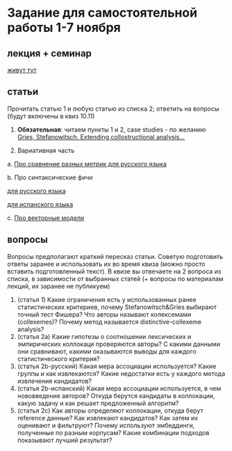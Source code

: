 # Задание для самостоятельной работы 1-7 ноября

## лекция + семинар

[живут тут](Slides/2_Collocations.ipynb)

## статьи
Прочитать статью 1 и любую статью из списка 2; ответить на вопросы (будут включены в квиз 10.11)

1. **Обязательная**: читаем пункты 1 и 2, case studies - по желанию <br/>
[Gries, Stefanowitsch. Extending collostructional analysis...](http://www.stgries.info/research/2004_STG-AS_ExtendingCollostructions_IJCL.pdf) 

2. Вариативная часть

a. [Про сравнение разных метрик для русского языка](https://www.mv.helsinki.fi/home/kopotev/Pivovarova_Kopotev_Kormacheva2018.pdf)

b. Про синтаксические фичи

[для русского языка](https://www.hse.ru/data/2013/12/23/1279657531/Диалог_2013.pdf)

[для испанского языка](https://aclanthology.org/W14-3501.pdf)

c. [Про векторные модели](https://aclanthology.org/P16-2081.pdf)

## вопросы

Вопросы предполагают краткий пересказ статьи. Советую подготовить ответы заранее и использовать их во время квиза (можно просто вставить подготовленный текст). В квизе вы отвечаете на 2 вопроса из списка, в зависимости от выбранных статей (+ вопросы по материалам лекций, их заранее не публикуем)

1. (статья 1) Какие ограничения есть у использованных ранее статистических критериев, почему Stefanowitsch&Gries выбирают точный тест Фишера?
Что авторы называют колексемами (collexemes)? Почему метод называется distinctive-collexeme analysis?
2. (статья 2a) Какие гипотезы о соотношении лексических и эмпирических коллокаци проверяются авторы? С какими данными они сравнивают, какими оказываются выводы для каждого статистического критерия?
3. (статья 2b-русский) Какая мера ассоциации используется? Какие группы и как извлекаются? Какие недостатки есть у каждого метода извлечения кандидатов?
4. (статья 2b-испанский) Какая мера ассоциации используется, в чем нововведение авторов? Откуда берутся кандидаты в коллокации, какую задачу и как решает предложенный алгоритм?
5. (статья 2c) Как авторы определяют коллокации, откуда берут reference данные? Как извлекают кандидатов? Как затем их оценивают и фильтруют? Почему используют эмбеддинги, полученные по разным корпусам? Какие комбинации подходов показывают лучший результат?
